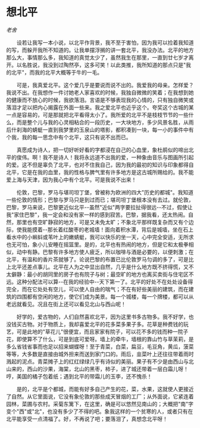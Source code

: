 # 想北平

*老舍*

　　设若让我写一本小说，以北平作背景，我不至于害怕，因为我可以捡着我知道的写，而躲开我所不知道的。让我单摆浮搁的讲一套北平，我没办法。北平的地方那么大，事情那么多，我知道的真觉太少了，虽然我生在那里，一直到廿七岁才离开。以名胜说，我没到过陶然亭，这多可笑！以此类推，我所知道的那点只是"我的北平"，而我的北平大概等于牛的一毛。

　　可是，我真爱北平。这个爱几乎是要说而说不出的。我爱我的母亲。怎样爱？我说不出。在我想作一件讨她老人家喜欢的时候，我独自微微的笑着；在我想到她的健康而不放心的时候，我欲落泪。言语是不够表现我的心情的，只有独自微笑或落泪才足以把内心揭露在外面一些来。我之爱北平也近乎这个。夸奖这个古城的某一点是容易的，可是那就把北平看得太小了。我所爱的北平不是枝枝节节的一些什么，而是整个儿与我的心灵相粘合的一段历史，一大块地方，多少风景名胜，从雨后什刹海的蜻蜓一直到我梦里的玉泉山的塔影，都积凑到一块，每一小的事件中有个我，我的每一思念中有个北平，这只有说不出而已。

　　真愿成为诗人，把一切好听好看的字都浸在自己的心血里，象杜鹃似的啼出北平的俊伟。啊！我不是诗人！我将永远道不出我的爱，一种象由音乐与图画所引起的爱。这不但是辜负了北平，也对不住我自己，因为我的最初的知识与印象都得自北平，它是在我的血里，我的性格与脾气里有许多地方是这古城所赐给的。我不能爱上海与天津，因为我心中有个北平。可是我说不出来！

　　伦敦，巴黎，罗马与堪司坦丁堡，曾被称为欧洲的四大"历史的都城"。我知道一些伦敦的情形；巴黎与罗马只是到过而已；堪司坦丁堡根本没有去过。就伦敦，巴黎，罗马来说，巴黎更近似北平--虽然"近似"两字要拉扯得很远--不过，假使让我"家住巴黎"，我一定会和没有家一样的感到寂苦。巴黎，据我看，还太热闹。自然，那里也有空旷静寂的地方，可是又未免太旷；不象北平那样既复杂而又有个边际，使我能摸着--那长着红酸枣的老城墙！面向着积水潭，背后是城墙，坐在石上看水中的小蝌蚪或苇叶上的嫩蜻蜓，我可以快乐的坐一天，心中完全安适，无所求也无可怕，象小儿安睡在摇篮里。是的，北平也有热闹的地方，但是它和太极拳相似，动中有静。巴黎有许多地方使人疲乏，所以咖啡与酒是必要的，以便刺激；在北平，有温和的香片茶就够了。论说巴黎的布置已比伦敦罗马匀调的多了，可是比上北平还差点事儿。北平在人为之中显出自然，几乎是什么地方既不挤得慌，又不太僻静：最小的胡同里的房子也有院子与树；最空旷的地方也离买卖街与住宅区不远。这种分配法可以算--在我的经验中--天下第一了。北平的好处不在处处设备得完全，而在它处处有空儿，可以使人自由的喘气；不在有好些美丽的建筑，而在建筑的四围都有空闲的地方，使它们成为美景。每一个城楼，每一个牌楼，都可以从老远就看见。况且在街上还可以看见北山与西山呢！

　　好学的，爱古物的，人们自然喜欢北平，因为这里书多古物多。我不好学，也没钱买古物。对于物质上，我却喜爱北平的花多菜多果子多。花草是种费钱的玩艺，可是此地的"草花儿"很便宜，而且家家有院子，可以花不多的钱而种一院子花，即使算不了什么，可是到底可爱呀。墙上的牵牛，墙根的靠山竹与草茉莉，是多么省钱省事而也足以招来蝴蝶呀！至于青菜，白菜，扁豆，毛豆角，黄瓜，菠菜等等，大多数是直接由城外担来而送到家门口的。雨后，韭菜叶上还往往带着雨时溅起的泥点。青菜摊子上的红红绿绿几乎有诗似的美丽。果子有不少是由西山与北山来的，西山的沙果，海棠，北山的黑枣，柿子，进了城还带着一层白霜儿呀！哼，美国的橘子包着纸；遇到北平的带霜儿的玉李，还不愧杀！

　　是的，北平是个都城，而能有好多自己产生的花，菜，水果，这就使人更接近了自然。从它里面说，它没有象伦敦的那些成天冒烟的工厂；从外面说，它紧连着园林，菜圃与农村。采菊东篱下，在这里，确是可以悠然见南山的；大概把"南"字变个"西"或"北"，也没有多少了不得的吧。象我这样的一个贫寒的人，或者只有在北平能享受一点清福了。好，不再说了吧；要落泪了，真想念北平呀！